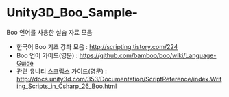 Unity3D_Boo_Sample-
===================

Boo 언어를 사용한 실습 자료 모음


* 한국어 Boo 기초 강좌 모음 : http://scripting.tistory.com/224
* Boo 언어 가이드(영문)  : https://github.com/bamboo/boo/wiki/Language-Guide
* 관련 유니티 스크립스 가이드(영문) : http://docs.unity3d.com/353/Documentation/ScriptReference/index.Writing_Scripts_in_Csharp_26_Boo.html
